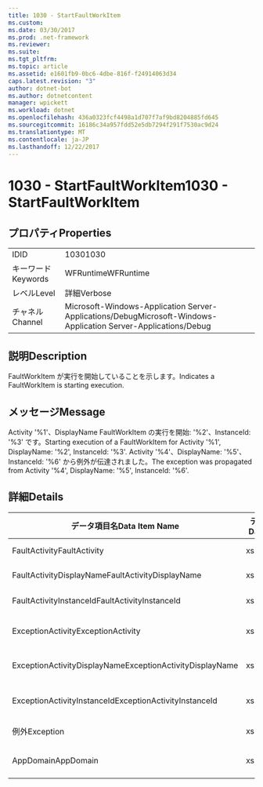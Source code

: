 ```yaml
---
title: 1030 - StartFaultWorkItem
ms.custom: 
ms.date: 03/30/2017
ms.prod: .net-framework
ms.reviewer: 
ms.suite: 
ms.tgt_pltfrm: 
ms.topic: article
ms.assetid: e1601fb9-0bc6-4dbe-816f-f24914063d34
caps.latest.revision: "3"
author: dotnet-bot
ms.author: dotnetcontent
manager: wpickett
ms.workload: dotnet
ms.openlocfilehash: 436a0323fcf4498a1d707f7af9bd8204885fd645
ms.sourcegitcommit: 16186c34a957fdd52e5db7294f291f7530ac9d24
ms.translationtype: MT
ms.contentlocale: ja-JP
ms.lasthandoff: 12/22/2017
---
```

# <a name="1030---startfaultworkitem"></a><span data-ttu-id="ee9ce-102">1030 - StartFaultWorkItem</span><span class="sxs-lookup"><span data-stu-id="ee9ce-102">1030 - StartFaultWorkItem</span></span>
## <a name="properties"></a><span data-ttu-id="ee9ce-103">プロパティ</span><span class="sxs-lookup"><span data-stu-id="ee9ce-103">Properties</span></span>  
  
|||  
|-|-|  
|<span data-ttu-id="ee9ce-104">ID</span><span class="sxs-lookup"><span data-stu-id="ee9ce-104">ID</span></span>|<span data-ttu-id="ee9ce-105">1030</span><span class="sxs-lookup"><span data-stu-id="ee9ce-105">1030</span></span>|  
|<span data-ttu-id="ee9ce-106">キーワード</span><span class="sxs-lookup"><span data-stu-id="ee9ce-106">Keywords</span></span>|<span data-ttu-id="ee9ce-107">WFRuntime</span><span class="sxs-lookup"><span data-stu-id="ee9ce-107">WFRuntime</span></span>|  
|<span data-ttu-id="ee9ce-108">レベル</span><span class="sxs-lookup"><span data-stu-id="ee9ce-108">Level</span></span>|<span data-ttu-id="ee9ce-109">詳細</span><span class="sxs-lookup"><span data-stu-id="ee9ce-109">Verbose</span></span>|  
|<span data-ttu-id="ee9ce-110">チャネル</span><span class="sxs-lookup"><span data-stu-id="ee9ce-110">Channel</span></span>|<span data-ttu-id="ee9ce-111">Microsoft-Windows-Application Server-Applications/Debug</span><span class="sxs-lookup"><span data-stu-id="ee9ce-111">Microsoft-Windows-Application Server-Applications/Debug</span></span>|  
  
## <a name="description"></a><span data-ttu-id="ee9ce-112">説明</span><span class="sxs-lookup"><span data-stu-id="ee9ce-112">Description</span></span>  
 <span data-ttu-id="ee9ce-113">FaultWorkItem が実行を開始していることを示します。</span><span class="sxs-lookup"><span data-stu-id="ee9ce-113">Indicates a FaultWorkItem is starting execution.</span></span>  
  
## <a name="message"></a><span data-ttu-id="ee9ce-114">メッセージ</span><span class="sxs-lookup"><span data-stu-id="ee9ce-114">Message</span></span>  
 <span data-ttu-id="ee9ce-115">Activity '%1'、DisplayName FaultWorkItem の実行を開始: '%2'、InstanceId: '%3' です。</span><span class="sxs-lookup"><span data-stu-id="ee9ce-115">Starting execution of a FaultWorkItem for Activity '%1', DisplayName: '%2', InstanceId: '%3'.</span></span>  <span data-ttu-id="ee9ce-116">Activity '%4'、DisplayName: '%5'、InstanceId: '%6' から例外が伝達されました。</span><span class="sxs-lookup"><span data-stu-id="ee9ce-116">The exception was propagated from Activity '%4', DisplayName: '%5', InstanceId: '%6'.</span></span>  
  
## <a name="details"></a><span data-ttu-id="ee9ce-117">詳細</span><span class="sxs-lookup"><span data-stu-id="ee9ce-117">Details</span></span>  
  
|<span data-ttu-id="ee9ce-118">データ項目名</span><span class="sxs-lookup"><span data-stu-id="ee9ce-118">Data Item Name</span></span>|<span data-ttu-id="ee9ce-119">データ項目の型</span><span class="sxs-lookup"><span data-stu-id="ee9ce-119">Data Item Type</span></span>|<span data-ttu-id="ee9ce-120">説明</span><span class="sxs-lookup"><span data-stu-id="ee9ce-120">Description</span></span>|  
|--------------------|--------------------|-----------------|  
|<span data-ttu-id="ee9ce-121">FaultActivity</span><span class="sxs-lookup"><span data-stu-id="ee9ce-121">FaultActivity</span></span>|<span data-ttu-id="ee9ce-122">xs:string</span><span class="sxs-lookup"><span data-stu-id="ee9ce-122">xs:string</span></span>|<span data-ttu-id="ee9ce-123">エラーとなったアクティビティの型名。</span><span class="sxs-lookup"><span data-stu-id="ee9ce-123">The type name of the fault activity.</span></span>|  
|<span data-ttu-id="ee9ce-124">FaultActivityDisplayName</span><span class="sxs-lookup"><span data-stu-id="ee9ce-124">FaultActivityDisplayName</span></span>|<span data-ttu-id="ee9ce-125">xs:string</span><span class="sxs-lookup"><span data-stu-id="ee9ce-125">xs:string</span></span>|<span data-ttu-id="ee9ce-126">エラーとなったアクティビティの表示名。</span><span class="sxs-lookup"><span data-stu-id="ee9ce-126">The display name of the fault activity.</span></span>|  
|<span data-ttu-id="ee9ce-127">FaultActivityInstanceId</span><span class="sxs-lookup"><span data-stu-id="ee9ce-127">FaultActivityInstanceId</span></span>|<span data-ttu-id="ee9ce-128">xs:string</span><span class="sxs-lookup"><span data-stu-id="ee9ce-128">xs:string</span></span>|<span data-ttu-id="ee9ce-129">エラーとなったアクティビティのインスタンス ID。</span><span class="sxs-lookup"><span data-stu-id="ee9ce-129">The instance id of the fault activity.</span></span>|  
|<span data-ttu-id="ee9ce-130">ExceptionActivity</span><span class="sxs-lookup"><span data-stu-id="ee9ce-130">ExceptionActivity</span></span>|<span data-ttu-id="ee9ce-131">xs:string</span><span class="sxs-lookup"><span data-stu-id="ee9ce-131">xs:string</span></span>|<span data-ttu-id="ee9ce-132">例外をスローしたアクティビティの型名。</span><span class="sxs-lookup"><span data-stu-id="ee9ce-132">The type name of the activity that threw the exception.</span></span>|  
|<span data-ttu-id="ee9ce-133">ExceptionActivityDisplayName</span><span class="sxs-lookup"><span data-stu-id="ee9ce-133">ExceptionActivityDisplayName</span></span>|<span data-ttu-id="ee9ce-134">xs:string</span><span class="sxs-lookup"><span data-stu-id="ee9ce-134">xs:string</span></span>|<span data-ttu-id="ee9ce-135">例外をスローしたアクティビティの表示名。</span><span class="sxs-lookup"><span data-stu-id="ee9ce-135">The display name of the activity that threw the exception.</span></span>|  
|<span data-ttu-id="ee9ce-136">ExceptionActivityInstanceId</span><span class="sxs-lookup"><span data-stu-id="ee9ce-136">ExceptionActivityInstanceId</span></span>|<span data-ttu-id="ee9ce-137">xs:string</span><span class="sxs-lookup"><span data-stu-id="ee9ce-137">xs:string</span></span>|<span data-ttu-id="ee9ce-138">例外をスローしたアクティビティのインスタンス ID。</span><span class="sxs-lookup"><span data-stu-id="ee9ce-138">The instance id of the activity that threw the exception.</span></span>|  
|<span data-ttu-id="ee9ce-139">例外</span><span class="sxs-lookup"><span data-stu-id="ee9ce-139">Exception</span></span>|<span data-ttu-id="ee9ce-140">xs:string</span><span class="sxs-lookup"><span data-stu-id="ee9ce-140">xs:string</span></span>|<span data-ttu-id="ee9ce-141">例外の詳細</span><span class="sxs-lookup"><span data-stu-id="ee9ce-141">The exception details for the exception</span></span>|  
|<span data-ttu-id="ee9ce-142">AppDomain</span><span class="sxs-lookup"><span data-stu-id="ee9ce-142">AppDomain</span></span>|<span data-ttu-id="ee9ce-143">xs:string</span><span class="sxs-lookup"><span data-stu-id="ee9ce-143">xs:string</span></span>|<span data-ttu-id="ee9ce-144">AppDomain.CurrentDomain.FriendlyName で返される文字列。</span><span class="sxs-lookup"><span data-stu-id="ee9ce-144">The string returned by AppDomain.CurrentDomain.FriendlyName.</span></span>|
